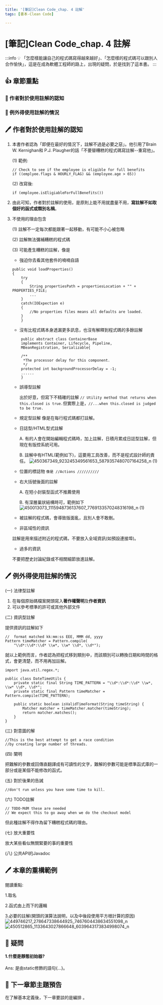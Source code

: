 ```yaml
---
title: '[筆記]Clean Code_chap. 4 註解'
tags: [書本-Clean Code]

---
```


# [筆記]Clean Code_chap. 4 註解

:::info 
:bulb: 「怎麼樣能讓自己的程式碼寫得越來越好」、「怎麼樣的程式碼可以跟別人合作愉快」，這是在成為軟體工程師的路上，出現的疑問，於是找到了這本書。
:::


## :+1: 章節重點

### :small_blue_diamond: 作者對於使用註解的認知
### :small_blue_diamond: 例外得使用註解的情況


## 🖊️  作者對於使用註解的認知

1. 本書作者認為「即便在最好的情況下，註解不過是必要之惡」。他引用了Brain W. Kernighan和 P.J. Plaugher的話「不要替糟糕的程式碼寫註解--重寫他」。

      (1) 範例:
    ```
    // Check to see if the employee is eligible for full benefits
    if ((emplyee.flags & HOURLY_FLAG) && (employee.age > 65))
    ```
      (2) 改寫後:

    `if (employee.isEligiableForFullBenefits())`

2. 由此可知，作者對於註解的使用，是原則上能不用就盡量不用，**寫註解不如取個好的函式或類別名稱**。
3. 不使用的理由包含

      (1) 註解不一定每次都能跟著一起移動，有可能不小心被忽略

      (2) 註解無法彌補糟糕的程式碼

      (3) 可能產生糟糕的註解，像是
    
    - 強迫你去看其他套件的喃喃自語
    ```
    public void loadProperties()
    {
        try
        {
            String propertiesPath = propertiesLocation + "" + PROPERTIES_FILE;
            ...
        }
        catch(IOExpection e)
        {
            //No properties files means all defaults are loaded.
        }
        }
    ```
    - 沒有比程式碼本身透漏更多訊息，也沒有解釋到程式碼的多餘註解
    ```
        public abstract class ContainerBase
        implements Container, Lifecycle, Pipeline,
        MBeanRegistration, Serializable{
        
        /**
         *The processor delay for this component.
         */
        protected int backgroundProcessorDelay = -1;
        ......
        }

    ```
    - 誤導型註解
    
        出於好意，但寫下不精確的註解
    `// Utility method that returns when this.closed is true.`但實際上是，`//...when this.closed is judged to be true.`
    
    - 規定型註解
    像是在每行程式碼都打註解。
    
    - 日誌型/HTML型式註解
    
        A. 有的人會在開始編輯程式碼時，加上註解，日積月累成日誌型註解，但現在有版控系統可用。
        
        B. 註解中有HTML(範例如下)，這要用工具改善，而不是程式設計師的責任。
    ![450367349_923245349561653_5879357480707164258_n (1)](https://hackmd.io/_uploads/SJMsCbluA.jpg)

    
    - 位置的標誌物
    `像是 //Actions //////////`
    
    - 右大括號後面的註解
    
        A. 在短小封裝型函式不推薦使用
    
        B. 有深層巢狀結構時可，範例如下
    ![450013073_1115948736137607_7769133570248316198_n (1)](https://hackmd.io/_uploads/rJEMCbgdR.jpg)

    
    - 被註解的程式碼，會導致版面亂，且別人會不敢刪。
    
    - 非區域性的資訊
    
    註解是用來描述附近的程式碼，不要放入全域資訊(如預設連接埠)。
    
    - 過多的資訊
    
    不要把歷史討論紀錄或不相關細節放進註解。
    

## 🖊️  例外得使用註解的情況
(一) 法律型註解
1. 在每個原始碼檔案開頭寫入**著作權聲明**及**作者資訊**
2. 可以參考標準的許可或其他外部文件

(二) 資訊型註解

提供資訊的註解如下
```
//  format matched kk:mm:ss EEE, MMM dd, yyyy
Pattern timeMatcher = Pattern.compile(
    "\\d*:\\d*:\\d* \\w*, \\w* \\d*, \\d*");
```
就以上範例而言，作者認為把程式移到類別中，而該類別可以轉換日期和時間的格式，會更清楚，而不用再加註解。
```
import java.util.regex.*;

public class DateTimeUtils {
    private static final String TIME_PATTERN = "\\d*:\\d*:\\d* \\w*, \\w* \\d*, \\d*";
    private static final Pattern timeMatcher = Pattern.compile(TIME_PATTERN);

    public static boolean isValidTimeFormat(String timeString) {
        Matcher matcher = timeMatcher.matcher(timeString);
        return matcher.matches();
    }
}
```


(三) 對意圖的解
```
//This is the best attempt to get a race condition
//by creating large number of threads.
```

(四) 闡明

把難解的參數或回傳直翻譯成有可讀性的文字，難解的參數可能是標準函式庫的一部分或是某個不能修改的函式。

(五) 對於後果的告誡

`//don't run unless you have some time to kill.`

(六) TODO註解
```
// TODO-MdM these are needed
// We expect this to go away when we do the checkout model
```
但此種註解不得作為留下糟糕程式碼的理由。

(七) 放大重要性

放大某些看似無關緊要的事的重要性

(八) 公共API的Javadoc

## 🖊️  本章的重構範例
閱讀重點:

1.取名

2.函式由上而下的邏輯

3.必要的註解(開頭的演算法說明，以及中後段使用平方根計算的原因)
![449746217_278647338644925_7467604438634551098_n](https://hackmd.io/_uploads/BkqIvGgOA.jpg)
![450512865_1133643027866648_6039643173834998074_n](https://hackmd.io/_uploads/rJ_jvMgu0.jpg)


## 🤔 疑問

#### 1.什麼是靜態初始器?  
Ans: 是由static修飾的語句{...}。


## 📖 下一章節主題預告
        
在了解基本定義後，下一章要談的是編排 。